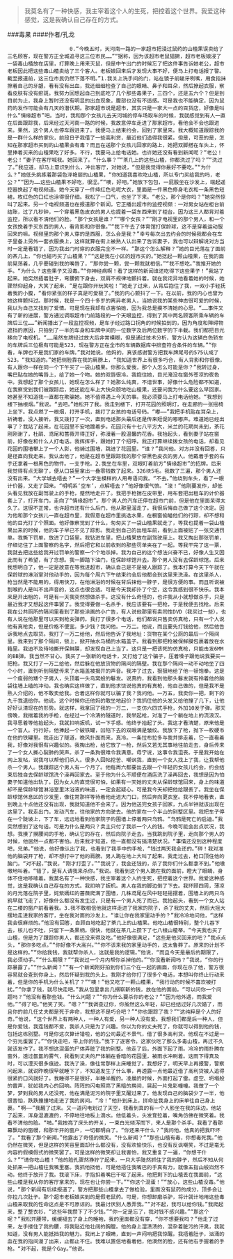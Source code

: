 > 我莫名有了一种快感，我主宰着这个人的生死，把控着这个世界。我爱这种感觉，这是我确认自己存在的方式。

###毒果
####作者/孔龙

						0.“今晚五时，天河南一路的一家超市把浸过鼠药的山楂果误卖给了三名顾客，现在警方正全城追寻这三位市民……”“据称，因为该超市老鼠猖獗，超市老板娘浸了一袋毒山楂放在店里，打算晚上用来灭鼠，但是中午出门的时候忘了把这件事告诉她老公，超市老板因此把这些毒山楂卖给了三个客人。老板娘回来后才发现大事不好，便马上打电话报了警。截至报道前，这三位市民仍然下落不明。”1.我关上洗手间的门，站在镜子前龇牙咧嘴，用食指抹擦着自己的牙龈，看有没有出血，我还细细检查了自己的眼睛、鼻子和耳朵，然后撩起衣服，察看皮肤有没有瘀斑。我努力回想起自己到底吃了几个那些毒果子，三四个，还是五六个？但是到目前为止，我身上暂时还没有明显的出血现象，腹部也没有不适感。可是我也不能确定，因为鼠药的发作可能会有几天的潜伏期。那家超市说是超市，其实只是一家大一点的百货店，好像是叫什么“情缘超市”吧。当时，我和那个女孩儿去天河城的停车场取车的时候，我就感觉到有人一直在后面跟踪我，后来经过天河南一路的时候，我故意停车走进了那家超市，看他会不会也跟进来。果然，这个男人也停车跟进来了。我便马上结束约会，回到了家里来。我大概知道跟踪我的是一群什么样的家伙，前段日子我借了一些高利贷，最近他们追得我很紧。但是，可恶的是，怎知在那家超市买到的山楂果会有毒？而且在送那个女孩儿回家的路上，她把双脚搭在车头上，怀里捧着买来的山楂果吃了好多。不行，我要马上给电话她。也许她还没有看到新闻呢？“老公！老公！”妻子在客厅喊我。她回来了。“什么事？”“茶几上的这些山楂，你都洗过了吗？”“洗过了。”我应道，却马上意识到什么，冲出客厅，对她说，“但是我觉得你最好不要吃。”“为什么？”她低头挑拣着那袋色泽艳丽的山楂果，“你知道我喜欢吃山楂，所以专门买给我的吗，老公？”“因为……这些山楂果不好吃，很涩。”“噢，好吧。”她放下包包，一屁股坐在沙发上，端起遥控器换起了电视频道。她今天穿了一件绛红色毛呢大衣，里面是一件黑色修身毛衣和一条黑色短裙，枚红色的口红也涂得很仔细。我松了一口气，也坐了下来。“老公，那个是你吗？”她突然惊叫了起来。另一个电视频道也在报道那个新闻，它正播出超市的监控视频：一对男女站在柜台前结账，过了几秒钟，一个穿着黑色皮衣的男人也提着一袋东西来到了柜台。因为这三人都背对着监控，所以看不清他们的脸。“那个女孩是谁？”“哪个女孩？”“刚才电视里的那个男人，和一个女孩挽着手买东西的男人，看背影和你很像。”“我下午去了体育馆打保龄球，这不是穿着运动服回来的嘛。视频里的那个男人穿的是西服，怎么会是我？”幸亏每次出去约会的时候我都会在车子里备上另外一套衣服换上，这样就算在街上被熟人认出来了告诉妻子，我也可以辩解说对方当时一定是看错了，因为我出门时穿的衣服完全不一样。“那这个怎么解释？”她的目光落在了面前的茶几上，“你也碰巧买了山楂果？”“这是我在小区的超市买的。”她捻起一颗山楂果，在我的面前晃荡着，几乎要碰到我的嘴唇了，“那你尝一颗，尝一颗我就相信。”“我不想吃。”我推开她的手。“为什么？这些果子又没毒。”“你神经病啊！看了这样的新闻谁还吃得下这些果子！”我站了起来。她突然捂着肚子，弯腰俯下身去，双肩不规律地颤抖着。就在我诧异地看着她的时候，她骤然仰起身，大笑了起来，“是在跟你开玩笑啦！”她走了过来，从背后抱住了我，一双小手轻抚着我的小腹，“看你紧张的样子真是可爱极了。”我的内心颤抖了一下。在以前，我的内心也曾为她这样颤抖过。那时候，我是一个四十多岁的离异老男人，当她说我的某些神态很可爱的时候，我以为自己又找到了爱情。可是现在我却有点害怕她，因为我总是摸不清她的心思。“……事件又有了新的进展，警方通过调取超市门前路段的一个天眼监控，得到了其中两名顾客所乘车辆的车牌后三位……”新闻播出了一段监控视频，是车子经过路口拐角的时候拍到的，因为角度和障碍物遮挡的原因，只拍到了一半的车身和车牌中间的一位数字及后两位数字的下半截。我们都把目光移向了电视机。“……虽然车牌经过放大后非常模糊，但是通过技术分析，警方认为这辆白色轿车的车牌后三位极有可能是523，现在警方正在全市的车辆数据库中排查符合条件的车辆。”“你看，车牌也不是我们家的车牌。”我对她说。他妈的，真该感谢警方把我车牌尾号的575认成了523。“我知道的。”她把侧脸靠在我的肩膀上，“我知道世界上有很多巧合，有人背影和你很像，有人跟你一样在同一个下午买了一袋山楂果。你那么爱我，那个人怎么可能是你？”我转过身，嘴巴贴在她的嘴唇上，给了她一个吻。她的双唇很冷。我抱住她，目光淹没在窗外苍凉的夜色中。我想起了那个女孩儿，她现在怎么样了？她那么纯真，不谙世事，好像什么危险都不知道，在我察觉到我们被跟踪后，她还能在车上大快朵颐地吃山楂果，还要问我为什么要这么早回家。她甚至不知道我一直都在欺骗她。她不值得遇上今天的事。我必须要马上打电话给她。“我想到楼下抽根烟。”我说。“去吧。”她松开了我。我走到楼下，打开花园的照明灯，在走廊的一张摇椅上坐下。我点燃了一根烟，打开手机，拨打了女孩的电话号码。“嘟——”我把手机贴在耳朵上，祈祷着。没人接听。我又拨打了一次，直到电话那头最后还是传来短促的嘟嘟声。难道她已经出事了？我站了起来，在花园里不安地踱着步。花园只有十七八平方大，米兰的花期尚未到，茶花刚刚谢了，杜鹃、鸢尾和蔷薇开得正好，弥漫着一股温馨的花香。我抬起头，看到妻子站在窗前，好像在和什么人打电话。我挥挥手，跟她打了个招呼。我正打算继续拨女孩的电话，却看见花园的围墙攀上了一个人影，他骑过围墙，跳进了花园里。“谁？”我问他。对方并没有回答，只是径直向我走来。我认出他了，他是在超市里跟踪我的那个穿黑色皮衣的男人。他戴着手套的右手还拿着一根黑色的物件。一支手枪。2.我坐在车里，双眼盯着前方“情缘超市”的招牌。后来我觉得有点无聊了，便从口袋里拿出一叠零钱数了起来。326块5毛。我数了三遍，那个男人还没有出来。“大学城去唔去？”一个大学生模样的人用粤语问我。“不去。”他绕到车头，看了一眼计价器，又走了回来。“明明系‘空车’，点解唔去？”他好像很气愤。“滚！”他刚要发作，却低头看见我放在副驾驶上的手枪，蹙然地走开了。我把手枪揣在皮带里，用布套把出租车的计价器套上了，打开车门，走向了“情缘超市”。那个男人的汽车还停在超市门前，但是他在里面呆得太久了。这很不正常，也许超市还有什么后门，他从那里溜走了。我很后悔自己做了这个决定。因为他和那个女孩儿一直在超市里，我假意在超市里挑选水果，在橱窗偷瞄他们的行踪，却不想和他的目光打了个照面。他好像察觉到了什么，匆匆买了一袋山楂果就走了，等我也提着一袋山楂果出来的时候，他的车子早已不见了踪影。我走到自己的出租车前，看到上面被贴了一张交通罚单。我撕下罚单，放进了口袋里。我钻进车里，把山楂果放在副驾驶座上。我又掏出那张罚单，仔细记住了上面警察的名字，然后把它和以前收到的那些罚单夹在了一起。等我干完了这一票，我就去把这些给我开过罚单的警察一个个地杀掉。我为自己的这个想法兴奋不已，好像人生又因此而有了希望，有了念想。我一脚踏下油门，往保龄球馆开去。那个男人没有去保龄球馆。后来我想明白了，他一定是故意在等我进超市，确认自己是不是被人跟踪了。我本打算今天下午就在保龄球的淋浴室对他动手的，因为每个周六下午结束约会后他都会到这里来洗澡。在这里杀人，枪当然是不能用的，得用快刀，在他淋浴的时候在背后抹他一脖子，是很方便的事。而且听说被割喉的人是叫不出声音的，这点也很合适。可是今天我却扑了个空，这令我感到很不快乐。我本来是开出租的，可是有一天我突然想做杀手。这没有什么奇怪的，也许我从小就想做杀手，只是最近我才又想起这件事罢了。我觉得要做一名杀手，我应该要有一把枪，于是我便去找枪。后来我在公共厕所的隔间里看到了那些涂画的小广告，有人说他那里有卖同性DVD（我买过一些），也有人说在他那里可以买到枪支弹药。我打了很多个电话，他们都说只售卖仿真枪，只有一个人说他有真枪卖，但是价格不便宜。多少钱？我问他。一万二。他说，而且要先打钱给他，然后他告诉我地点去取货。我打了一万二给他，然后他告诉了我地址：货物在某个公厕的最后一个隔间里。我来到了那个隔间，锁上，掀开抽水马桶的水箱盖子。我看到那把枪被保鲜膜包裹着放在水箱里。我迫不及待地撕开保鲜膜，却发现自己上当了。这只是一把该死的仿真枪，只能击发6MM的BB弹。我当然不甘心。我买了一张新的电话卡，又打给了这个骗子，压着嗓子跟他说我要买一把枪。我又打了一万二给他，然后躲在他放货物的隔间的隔壁。我在那个隔间一动不动地坐了四个小时，直到听到隔壁传来了水箱盖被揭开的声音。我冲了过去，狠狠地给了他一顿饱拳。这是一个瘦弱的矮个子男人，头顶着一头鸟窝般的鬈发。说真的，我看到他那头鬈发就有拎着他的脑袋往墙上磕的冲动。我也确实这样做了，直到他求饶说他真的有真枪，他自己做的，但是我不是熟人介绍的，他不敢卖给我。合着这样你就可以骗了我？我问他。一万五，我卖你一把，剩下的九千我退给你。他说。这个时候你还他妈的敢坐地起价？我抓住他的头发又给他撞了几下，让他好好认清现在的形势。就这样，我拿回了我的一万二，一支仿六四式手枪，外加10发子弹。那天傍晚，我揣着我的手枪，在经过一个冷清的隧道时，我举起枪，对准了一个躺在地上的流浪汉。我寻思着等他抬起头，我就扣响扳机，试一下手感。他终于抬起了头。我这才看清楚，原来他是一个盲人。行行好。他捧起一个破铁罐，凹陷下去的双眼满是皱纹。我放下了枪，抛下一枚硬币在他的铁罐里。我走出了隧道，晚风扑面而来，真冷。一条拉布拉多与我并排走着，它一直看着我，好像对我很有兴趣似的。我掏出枪，给它放了一枪，然后又若无其事地往前走去，身后传来了一个女人撕心裂肺的哭声。杀了一条狗很难令我满意。毋宁说，这事令我沮丧。于是我开始在网上发帖，说我可以帮他们杀人。很多人回帖挖苦、嘲讽我，直到一个女人找上了我，让我帮他杀一个男人。我跟踪这个男人有一个月了。他每周六都要出去跟一个年轻的女孩儿约会，约会结束后独自去保龄球馆洗个澡再回家去。至于他为什么不顺便在酒店洗了澡再回去，我想是因为怕妻子知道他出轨了。因为女人的直觉很可怕，如果有一天她的丈夫从保龄球馆回来，身上的味道却不是保龄球馆淋浴室里沐浴液的味道，一定会起疑心。可是我今天却把他给跟丢了。我坐在保龄球馆休息区的沙发里，像往常那样等待着他走进大门口，然后奔向更衣室。我不停地看表，直到晚上十点他还没有出现，我就知道他不会来了。因为他送完女孩子回家，九点半钟就该出现在这里了。我走出门，发动汽车，往他家的方向驶去。他的家在一个半山的别墅区里。我把车子停在一个陡坡上，下了车，远远地看到他家院子的围墙上停着两只乌鸦。“乌鸦是死亡的启迪。”我突然想到了这句话。可是为什么是两只？卖主只付了我杀一个人的钱。今晚可能会出点状况，我想。我摸了摸腰间的手枪，确认它的存在，然后向院子走去。当我跳到院子里，走向那个男人的时候，他居然一点都不害怕。后来我才知道，他一直都没有搞清楚状况。“事情还没到这种程度吧，兄弟。”他说，他好像认出了我，也看到了我手中的手枪，“钱过两天我会还的。”砰！我对准他的脑袋开了枪，却不想打中了他的肩膀。男人跪在地上大叫了起来。我走过去，枪口顶住他的脑门。“对不起，”我说，“刚才打歪了。”“我说了，我会还钱的，杀了我你们什么都拿不到。”他嗷嗷地叫着。“错了，是有人请我来杀你。”我说。我看到这个男人跪在我的面前，瞪大了眼睛，身体不住地哆嗦着。我莫名有了一种快感，我主宰着这个人的生死，把控着这个世界。我爱这种感觉，这是我确认自己存在的方式。我扣响了扳机。男人在我的脚边倒了下去。我环顾四周，薄凉的月光落在院子里，姹紫嫣红的蔷薇爬满了围墙，几株鸢尾在风中轻轻摇摆着，围墙上的两只乌鸦早就飞走了，好像什么都没有发生过，只是有一个男人死了而已。我抬起头，看到一个女人站在二楼的窗户前看着我。3.我不敢相信他就这样走进了我家的院子，杀了我的丈夫，然后大摇大摆地走进我家的客厅，坐在我对面的沙发上。“谁让你在我家里动手的？”我冷冷地问他，“这样我会很麻烦的。”他没有回答，自顾自地吃起了茶几上的山楂果。他吃山楂很特别，整个儿吞下去，核儿也不吐，只留下一条果柄。很快，他就在茶几上攒下了七八根山楂蒂。“今天我也买了山楂，但是为了跟踪你男人，都还没来得及吃。”他好像很满足，“这些是他买回来的吧？”我点点头，“那你多吃点。”“你好像不大高兴。”“你不该来我的家里动手的，这太鲁莽了。原来的计划不是这样的。”“你给我钱，我就帮你杀人，这就是我的逻辑。”他说，“而且今天是最后的期限了，我必须动手。”“什么期限？”“我说过一个月内帮你杀掉他的。”“你没看新闻吗？”我说，“你的行踪暴露了。”“什么新闻？”“有一个新闻刚好拍到你们三个在一起的画面，你现在杀了他，警方很容易就会查到你身上，然后怀疑到我的头上。我刚才给你打了很多个电话，本想叫你终止行动来着，但是你的手机为什么关机了？”“噢！”他又吃了一颗山楂果，“我行动的时候不喜欢被打扰。”“你拿了钱，就尽快走吧。”我从包里拿出几捆崭新的钱，放在他的面前。“可以问你一个问题吗？”他没有看那些钱。“什么问题？”“你为什么要杀你的老公？”“因为他外遇，而我爱他。”“得了吧。”他笑了笑。“嗯？”“我调查过你，你虽然这么年轻，却已经结过好几次婚了，而且你的前几任丈夫都是死于非命，我想这不是巧合吧？”“你也跟踪了我？”“这纯粹是个人的好奇。”他说，“这个世界上有两种人，一种人有爱，另一种人没有爱。我想我们都是后一种人，但是你爱钱，我连钱都不爱，我杀人只是为了兴趣。你以为你的丈夫死了，你就可以得到他的钱，包括这栋别墅。可是你这次算计错啦，他的公司最近不景气，借了很多高利贷。他现在不过是一个穷光蛋罢了。”“你快走吧，带上你的钱。”我下了逐客令。这家伙吃了那么多毒山楂，再过不久就该发作了。我不想这混蛋的尸体弄脏了我的别墅。他走了后，外面下起了雨。冷冷的雨扑腾在窗外，透过氤氲的雾气，我看到丈夫的尸体躺在昏暗的花园里，被雨水冲刷着。这雨下得真及时，可以湮灭很多痕迹。我洗了澡，像往常那样上床睡觉了。我想好了，明天早上再报警，警察问起来，就说昨晚很早就睡下了，不知道发生了什么事，再透露一点他最近借了高利贷被人追得很紧的口风就好了。我睡得不是很好，半睡半醒的。凌晨的时候，外面打起了雷。虚空、坍塌般的雷声，犹如我内心的回响。阵阵的闪电照亮了黑暗的房间，晃起一片鬼影幢幢。我做了一个梦，梦到我的男人还没死，他在满是泥污的院子里又醒过来了。他发现自己的脑袋少了一半，他很害怕，跌跌撞撞地走进了我的房间。“冷！”他扑到床上，拼命扯我身上的床单往自己身上裹。“啊——”我醒了过来。又一道闪电划过了天空，我看到真的有一个人影坐在我的床边。他站了起来，浑身湿漉漉的，不停地往地板上滴水。他低着头，头发耷拉着，嘴角仿佛在微笑着。我看不清他的脸。“啪。”我按亮了床头的开关，一束白光倾泻而下，来人是那个杀手。我看了看那幕飘动的窗幔，和那半开的窗户，一切都明白了。“你还来干什么？”我问他。他真的把我吓坏了。“我看了那个新闻。”他露出了奇怪的微笑。“什么新闻？”“那些山楂有毒，你想毒死我。”他仍然在微笑，但是这样的笑容里面却什么都没有，没有欢愉快乐，也没有反讽嘲笑，不过是毫无内容的假模假式的微笑罢了。可是这样的微笑却让我害怕，我又重复了一遍，“你想干什么？”“请你吃山楂！”他的脸孔骤然狰狞了起来，一只大手陡然抓住了我的脖子，然后不知从何处抓来一把山楂往我嘴里塞。我抓他挠他，可是他捂住我嘴巴的手真有力，就像五指山般岿然不动。他终于放开了我。我滚下床，手指扣着嘴巴干呕了起来。他把剩下的山楂丢在我面前，“这些山楂是我从你的客厅拿来的，现在也让你尝一下。”“你这个混蛋！”“放心，这些山楂没毒。”他说，“那个新闻有后续报道了，警方把那些山楂拿去了做检验，里面没有鼠药的成分，顶多会让你拉几次肚子。那个超市老板娘买到的是假老鼠药。可是，你想卸磨杀驴，将计就计地用这些毒山楂来取我的性命这点是不可原谅的。我最讨厌别人愚弄我。”“对不起，我可以给你钱。”我爬起来，整了整衣衫，“这些年我攒下了不少钱。”“你一定是忘了，我对钱不感兴趣。”“那这个呢？”我松开腰带，缓缓褪去了身上的睡袍，我的里面都没有穿，“你不想要我吗？”他走了过来，左手搂住了我的腰，将我贴近他壮阔的胸膛。他的身上湿渍渍的，混杂着脏污的汗臭，我就知道，没有男人能抵挡我的魅力。我闭上了眼睛，直到一声闷响把我惊醒。我捂着肚子，汹涌的血在我的指间漫了出来，止都止不住。我难以置信地看着他，他漠然的脸，还有他右手握着的手枪。“对不起，我是个Gay。”他说。			  		